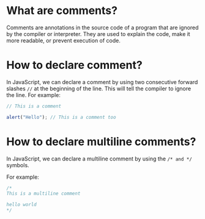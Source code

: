 # What are comments?
Comments are annotations in the source code of a program that are ignored by the compiler or interpreter. They are used to explain the code, make it more readable, or prevent execution of code.

# How to declare comment?
In JavaScript, we can declare a comment by using two consecutive forward slashes `//` at the beginning of the line. This will tell the compiler to ignore the line. For example:
```js
// This is a comment
```
```js
alert("Hello"); // This is a comment too
```

# How to declare multiline comments?
In JavaScript, we can declare a multiline comment by using the `/* and */` symbols.

For example:


```js
/*
This is a multiline comment

hello world
*/
```

